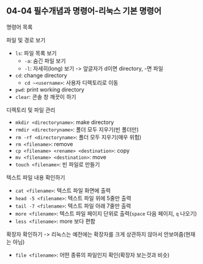 ## 04-04 필수개념과 명령어-리눅스 기본 명령어

명령어 목록

파일 및 경로 보기

- ```ls```: 파일 목록 보기
  - ```-a```: 숨긴 파일 보기
  - ```-l```: 자세히(long) 보기 -> 앞글자가 d이면 directory, -면 파일
- ```cd```: change directory
  - ```cd ~<username>```: 사용자 디렉토리로 이동
- ```pwd```: print working directory
- ```clear```: 콘솔 창 깨끗이 하기

디렉토리 및 파일 관리

- ```mkdir <directoryname>```: make directory
- ```rmdir <directoryname>```: 폴더 모두 지우기(빈 폴더만)
- ```rm -rf <directoryname>```: 폴더 모두 지우기(매우 위험)
- ```rm <filename>```: remove
- ```cp <filename> <rename> <destination>```: copy
- ```mv <filename> <destination>```: move
- ```touch <filename>```: 빈 파일로 만들기

텍스트 파일 내용 확인하기

- ```cat <filename>```: 텍스트 파일 화면에 출력
- ```head -5 <filename>```: 텍스트 파일 위에 5줄만 출력
- ```tail -7 <filename>```: 텍스트 파일 아래 7줄만 출력
- ```more <filename>```: 텍스트 파일 페이지 단위로 출력(```space``` 다음 페이지, ```q``` 나오기)
- ```less <filename>```: more 보다 편함

확장자 확인하기 -> 리눅스는 예전에는 확장자를 크게 상관하지 않아서 안보여줌(현재는 아님)

- ```file <filename>```: 어떤 종류의 파일인지 확인(확장자 보는것과 비슷)